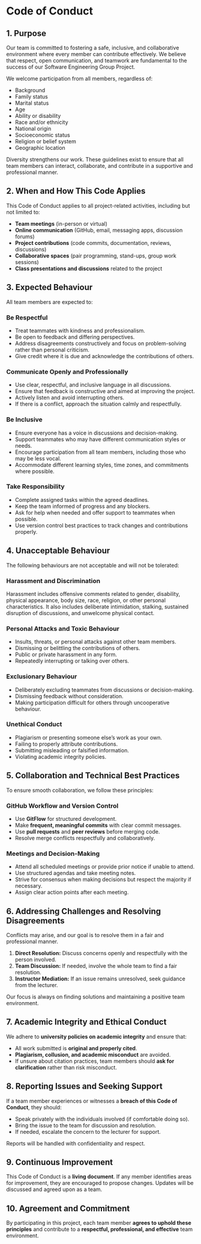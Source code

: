 # Code of Conduct

## 1. Purpose  
Our team is committed to fostering a safe, inclusive, and collaborative environment where every member can contribute effectively. We believe that respect, open communication, and teamwork are fundamental to the success of our Software Engineering Group Project.  

We welcome participation from all members, regardless of:  
- Background  
- Family status  
- Marital status  
- Age  
- Ability or disability  
- Race and/or ethnicity  
- National origin  
- Socioeconomic status  
- Religion or belief system  
- Geographic location  

Diversity strengthens our work. These guidelines exist to ensure that all team members can interact, collaborate, and contribute in a supportive and professional manner.  

## 2. When and How This Code Applies  
This Code of Conduct applies to all project-related activities, including but not limited to:  
- **Team meetings** (in-person or virtual)  
- **Online communication** (GitHub, email, messaging apps, discussion forums)  
- **Project contributions** (code commits, documentation, reviews, discussions)  
- **Collaborative spaces** (pair programming, stand-ups, group work sessions)  
- **Class presentations and discussions** related to the project  

## 3. Expected Behaviour  
All team members are expected to:  

### Be Respectful  
- Treat teammates with kindness and professionalism.  
- Be open to feedback and differing perspectives.  
- Address disagreements constructively and focus on problem-solving rather than personal criticism.  
- Give credit where it is due and acknowledge the contributions of others.  

### Communicate Openly and Professionally  
- Use clear, respectful, and inclusive language in all discussions.  
- Ensure that feedback is constructive and aimed at improving the project.  
- Actively listen and avoid interrupting others.  
- If there is a conflict, approach the situation calmly and respectfully.  

### Be Inclusive  
- Ensure everyone has a voice in discussions and decision-making.  
- Support teammates who may have different communication styles or needs.  
- Encourage participation from all team members, including those who may be less vocal.  
- Accommodate different learning styles, time zones, and commitments where possible.  

### Take Responsibility  
- Complete assigned tasks within the agreed deadlines.  
- Keep the team informed of progress and any blockers.  
- Ask for help when needed and offer support to teammates when possible.  
- Use version control best practices to track changes and contributions properly.  

## 4. Unacceptable Behaviour  
The following behaviours are not acceptable and will not be tolerated:  

### Harassment and Discrimination  
Harassment includes offensive comments related to gender, disability, physical appearance, body size, race, religion, or other personal characteristics. It also includes deliberate intimidation, stalking, sustained disruption of discussions, and unwelcome physical contact.  

### Personal Attacks and Toxic Behaviour  
- Insults, threats, or personal attacks against other team members.  
- Dismissing or belittling the contributions of others.  
- Public or private harassment in any form.  
- Repeatedly interrupting or talking over others.  

### Exclusionary Behaviour  
- Deliberately excluding teammates from discussions or decision-making.  
- Dismissing feedback without consideration.  
- Making participation difficult for others through uncooperative behaviour.  

### Unethical Conduct  
- Plagiarism or presenting someone else’s work as your own.  
- Failing to properly attribute contributions.  
- Submitting misleading or falsified information.  
- Violating academic integrity policies.  

## 5. Collaboration and Technical Best Practices  
To ensure smooth collaboration, we follow these principles:  

### GitHub Workflow and Version Control  
- Use **GitFlow** for structured development.  
- Make **frequent, meaningful commits** with clear commit messages.  
- Use **pull requests** and **peer reviews** before merging code.  
- Resolve merge conflicts respectfully and collaboratively.  

### Meetings and Decision-Making  
- Attend all scheduled meetings or provide prior notice if unable to attend.  
- Use structured agendas and take meeting notes.  
- Strive for consensus when making decisions but respect the majority if necessary.  
- Assign clear action points after each meeting.  

## 6. Addressing Challenges and Resolving Disagreements  
Conflicts may arise, and our goal is to resolve them in a fair and professional manner.  

1. **Direct Resolution:** Discuss concerns openly and respectfully with the person involved.  
2. **Team Discussion:** If needed, involve the whole team to find a fair resolution.  
3. **Instructor Mediation:** If an issue remains unresolved, seek guidance from the lecturer.  

Our focus is always on finding solutions and maintaining a positive team environment.  

## 7. Academic Integrity and Ethical Conduct  
We adhere to **university policies on academic integrity** and ensure that:  
- All work submitted is **original and properly cited**.  
- **Plagiarism, collusion, and academic misconduct** are avoided.  
- If unsure about citation practices, team members should **ask for clarification** rather than risk misconduct.  

## 8. Reporting Issues and Seeking Support  
If a team member experiences or witnesses a **breach of this Code of Conduct**, they should:  
- Speak privately with the individuals involved (if comfortable doing so).  
- Bring the issue to the team for discussion and resolution.  
- If needed, escalate the concern to the lecturer for support.  

Reports will be handled with confidentiality and respect.  

## 9. Continuous Improvement  
This Code of Conduct is a **living document**. If any member identifies areas for improvement, they are encouraged to propose changes. Updates will be discussed and agreed upon as a team.  

## 10. Agreement and Commitment  
By participating in this project, each team member **agrees to uphold these principles** and contribute to a **respectful, professional, and effective** team environment.  
